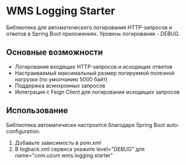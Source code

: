 # WMS Logging Starter

Библиотека для автоматического логирования HTTP-запросов и ответов в Spring Boot приложениях.
Уровень логирования - DEBUG.

## Основные возможности

- Логирование входящих HTTP-запросов и исходящих ответов
- Настраиваемый максимальный размер логируемой полезной нагрузки (по умолчанию 5000 байт)
- Поддержка асинхронных запросов
- Интеграция с Feign Client для логирования исходящих запросов

## Использование
Библиотека автоматически настроится благодаря Spring Boot auto-configuration.
1. Добавьте зависимость в pom.xml
2. В logback.xml сервиса укажите level="DEBUG" для name="com.uzum.wms.logging.starter"
